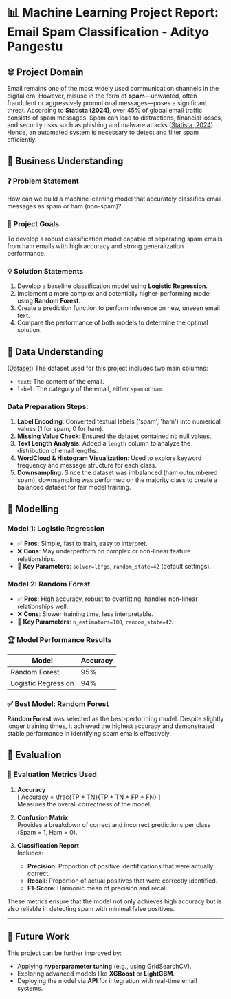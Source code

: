 
# 📊 Machine Learning Project Report: Email Spam Classification - Adityo Pangestu

## 🌐 Project Domain

Email remains one of the most widely used communication channels in the digital era. However, misuse in the form of **spam**—unwanted, often fraudulent or aggressively promotional messages—poses a significant threat. According to **Statista (2024)**, over 45% of global email traffic consists of spam messages. Spam can lead to distractions, financial losses, and security risks such as phishing and malware attacks ([Statista, 2024](https://www.statista.com/statistics/420391/spam-email-traffic-share/)). Hence, an automated system is necessary to detect and filter spam efficiently.

## 🎯 Business Understanding

### ❓ Problem Statement

How can we build a machine learning model that accurately classifies email messages as spam or ham (non-spam)?

### 🎯 Project Goals

To develop a robust classification model capable of separating spam emails from ham emails with high accuracy and strong generalization performance.

### 💡 Solution Statements

1. Develop a baseline classification model using **Logistic Regression**.
2. Implement a more complex and potentially higher-performing model using **Random Forest**.
3. Create a prediction function to perform inference on new, unseen email text.
4. Compare the performance of both models to determine the optimal solution.

## 🧠 Data Understanding

([Dataset](https://kaggle.com/datasets/9a10fb9db1dd5ef7575d32e1e53fa64b62b5ab080234eb1f76c6d1e8086ae832))
The dataset used for this project includes two main columns:
- `text`: The content of the email.
- `label`: The category of the email, either `spam` or `ham`.

### Data Preparation Steps:

1. **Label Encoding**: Converted textual labels ('spam', 'ham') into numerical values (1 for spam, 0 for ham).
2. **Missing Value Check**: Ensured the dataset contained no null values.
3. **Text Length Analysis**: Added a `length` column to analyze the distribution of email lengths.
4. **WordCloud & Histogram Visualization**: Used to explore keyword frequency and message structure for each class.
5. **Downsampling**: Since the dataset was imbalanced (ham outnumbered spam), downsampling was performed on the majority class to create a balanced dataset for fair model training.

## 🤖 Modelling

### Model 1: Logistic Regression
- ✅ **Pros**: Simple, fast to train, easy to interpret.
- ❌ **Cons**: May underperform on complex or non-linear feature relationships.
- 🔧 **Key Parameters**: `solver=lbfgs`, `random_state=42` (default settings).

### Model 2: Random Forest
- ✅ **Pros**: High accuracy, robust to overfitting, handles non-linear relationships well.
- ❌ **Cons**: Slower training time, less interpretable.
- 🔧 **Key Parameters**: `n_estimators=100`, `random_state=42`.

### 🏆 Model Performance Results

| Model              | Accuracy |
|-------------------|----------|
| Random Forest      | 95%      |
| Logistic Regression| 94%      |

### ✅ Best Model: Random Forest

**Random Forest** was selected as the best-performing model. Despite slightly longer training times, it achieved the highest accuracy and demonstrated stable performance in identifying spam emails effectively.

## 📏 Evaluation

### 📐 Evaluation Metrics Used

1. **Accuracy**  
\[
Accuracy = \frac{TP + TN}{TP + TN + FP + FN}
\]  
Measures the overall correctness of the model.

2. **Confusion Matrix**  
Provides a breakdown of correct and incorrect predictions per class (Spam = 1, Ham = 0).

3. **Classification Report**  
Includes:
   - **Precision**: Proportion of positive identifications that were actually correct.
   - **Recall**: Proportion of actual positives that were correctly identified.
   - **F1-Score**: Harmonic mean of precision and recall.

These metrics ensure that the model not only achieves high accuracy but is also reliable in detecting spam with minimal false positives.

---

## 🔄 Future Work

This project can be further improved by:
- Applying **hyperparameter tuning** (e.g., using GridSearchCV).
- Exploring advanced models like **XGBoost** or **LightGBM**.
- Deploying the model via **API** for integration with real-time email systems.
